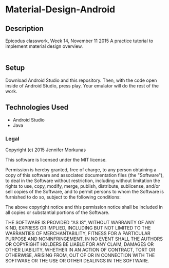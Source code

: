 # Material-Design-Android

## Description

Epicodus classwork, Week 14, November 11 2015
A practice tutorial to implement material design overview. <br><br>

## Setup

Download Android Studio and this repository. Then, with the code open inside of Android Studio, press play. Your emulator will do the rest of the work.

## Technologies Used

- Android Studio
- Java

### Legal

Copyright (c) 2015 Jennifer Morkunas

This software is licensed under the MIT license.

Permission is hereby granted, free of charge, to any person obtaining a copy
of this software and associated documentation files (the "Software"), to deal
in the Software without restriction, including without limitation the rights
to use, copy, modify, merge, publish, distribute, sublicense, and/or sell
copies of the Software, and to permit persons to whom the Software is
furnished to do so, subject to the following conditions:

The above copyright notice and this permission notice shall be included in
all copies or substantial portions of the Software.

THE SOFTWARE IS PROVIDED "AS IS", WITHOUT WARRANTY OF ANY KIND, EXPRESS OR
IMPLIED, INCLUDING BUT NOT LIMITED TO THE WARRANTIES OF MERCHANTABILITY,
FITNESS FOR A PARTICULAR PURPOSE AND NONINFRINGEMENT. IN NO EVENT SHALL THE
AUTHORS OR COPYRIGHT HOLDERS BE LIABLE FOR ANY CLAIM, DAMAGES OR OTHER
LIABILITY, WHETHER IN AN ACTION OF CONTRACT, TORT OR OTHERWISE, ARISING FROM,
OUT OF OR IN CONNECTION WITH THE SOFTWARE OR THE USE OR OTHER DEALINGS IN
THE SOFTWARE.
